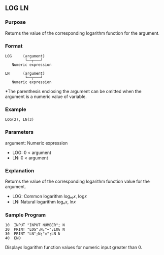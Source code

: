 ## LOG LN

### Purpose
Returns the value of the corresponding logarithm function for the argument.

### Format
```basic
LOG     (argument)
         └──┬───┘ 
   Numeric expression

LN      (argument)
         └──┬───┘ 
   Numeric expression
```
*The parenthesis enclosing the argument can be omitted when the argument
is a numeric value of variable.

### Example
```basic
LOG(2), LN(3)
```

### Parameters
argument: Numeric expression
 - LOG: 0 < argument
 - LN: 0 < argument

### Explanation
Returns the value of the corresponding logarithm function value for the argument.
 - LOG: Common logarithm log₁₀𝑥, log𝑥
 - LN: Natural logarithm logₑ𝑥, ln𝑥

### Sample Program
```basic
10  INPUT "INPUT NUMBER"; N
20  PRINT "LOG";N;"=";LOG N
30  PRINT "LN";N;"=";LN N
40  END
```
Displays logarithm function values for numeric input greater than 0.
